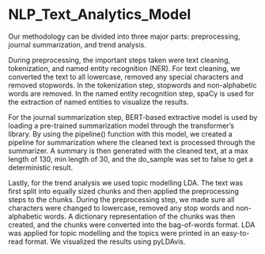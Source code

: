 # NLP_Text_Analytics_Model

<p> Our methodology can be divided into three major parts: preprocessing, journal summarization, and trend analysis. </p>
<p>During preprocessing, the important steps taken were text cleaning, tokenization, and named entity recognition (NER). For text cleaning, we converted the text to all lowercase, removed any special characters and removed stopwords. In the tokenization step, stopwords and non-alphabetic words are removed. In the named entity recognition step, spaCy is used for the extraction of named entities to visualize the results. </p>
<p>For the journal summarization step, BERT-based extractive model is used by loading a pre-trained summarization model through the transformer’s library. By using the pipeline() function with this model, we created a pipeline for summarization where the cleaned text is processed through the summarizer. A summary is then generated with the cleaned text, at a max length of 130, min length of 30, and the do_sample was set to false to get a deterministic result. </p>
<p>Lastly, for the trend analysis we used topic modelling LDA. The text was first split into equally sized chunks and then applied the preprocessing steps to the chunks. During the preprocessing step, we made sure all characters were changed to lowercase, removed any stop words and non-alphabetic words. A dictionary representation of the chunks was then created, and the chunks were converted into the bag-of-words format. LDA was applied for topic modelling and the topics were printed in an easy-to-read format. We visualized the results using pyLDAvis. </p>
